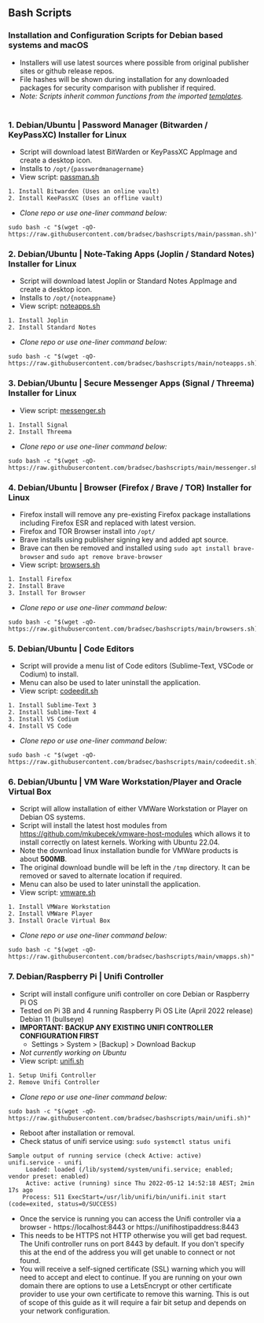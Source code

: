 ## Bash Scripts
### Installation and Configuration Scripts for Debian based systems and macOS
* Installers will use latest sources where possible from original publisher sites or github release repos.
* File hashes will be shown during installation for any downloaded packages for security comparison with publisher if required.
* *Note: Scripts inherit common functions from the imported <a href="https://github.com/bradsec/bashscripts/tree/main/templates" target="_blank">templates</a>.*
<br/><br/>

### 1. Debian/Ubuntu | Password Manager (Bitwarden / KeyPassXC) Installer for Linux
* Script will download latest BitWarden or KeyPassXC AppImage and create a desktop icon.  
* Installs to `/opt/{passwordmanagername}`
* View script: <a href="https://github.com/bradsec/bashscripts/tree/main/passman.sh" target="_blank">passman.sh</a>
```terminal
1. Install Bitwarden (Uses an online vault)
2. Install KeePassXC (Uses an offline vault)
```
* *Clone repo or use one-liner command below:*
```terminal
sudo bash -c "$(wget -qO- https://raw.githubusercontent.com/bradsec/bashscripts/main/passman.sh)"
```

### 2. Debian/Ubuntu | Note-Taking Apps (Joplin / Standard Notes) Installer for Linux
* Script will download latest Joplin or Standard Notes AppImage and create a desktop icon.  
* Installs to `/opt/{noteappname}`
* View script: <a href="https://github.com/bradsec/bashscripts/tree/main/noteapps.sh" target="_blank">noteapps.sh</a>
```terminal
1. Install Joplin
2. Install Standard Notes
```
* *Clone repo or use one-liner command below:*
```terminal
sudo bash -c "$(wget -qO- https://raw.githubusercontent.com/bradsec/bashscripts/main/noteapps.sh)"
```

### 3. Debian/Ubuntu | Secure Messenger Apps (Signal / Threema) Installer for Linux
* View script: <a href="https://github.com/bradsec/bashscripts/tree/main/messenger.sh" target="_blank">messenger.sh</a>
```terminal
1. Install Signal
2. Install Threema
```
* *Clone repo or use one-liner command below:*
```terminal
sudo bash -c "$(wget -qO- https://raw.githubusercontent.com/bradsec/bashscripts/main/messenger.sh)"
```

### 4. Debian/Ubuntu | Browser (Firefox / Brave / TOR) Installer for Linux
* Firefox install will remove any pre-existing Firefox package installations including Firefox ESR and replaced with latest version.  
* Firefox and TOR Browser install into `/opt/`
* Brave installs using publisher signing key and added apt source.
* Brave can then be removed and installed using `sudo apt install brave-browser` and `sudo apt remove brave-browser`  
* View script: <a href="https://github.com/bradsec/bashscripts/tree/main/browsers.sh" target="_blank">browsers.sh</a>
```terminal
1. Install Firefox
2. Install Brave
3. Install Tor Browser
```
* *Clone repo or use one-liner command below:*
```terminal
sudo bash -c "$(wget -qO- https://raw.githubusercontent.com/bradsec/bashscripts/main/browsers.sh)"
```

### 5. Debian/Ubuntu | Code Editors
* Script will provide a menu list of Code editors (Sublime-Text, VSCode or Codium) to install.
* Menu can also be used to later uninstall the application.  
* View script: <a href="https://github.com/bradsec/bashscripts/tree/main/codeedit.sh" target="_blank">codeedit.sh</a>
```terminal
1. Install Sublime-Text 3
2. Install Sublime-Text 4
3. Install VS Codium
4. Install VS Code
```
* *Clone repo or use one-liner command below:*
```terminal
sudo bash -c "$(wget -qO- https://raw.githubusercontent.com/bradsec/bashscripts/main/codeedit.sh)"
```

### 6. Debian/Ubuntu | VM Ware Workstation/Player and Oracle Virtual Box
* Script will allow installation of either VMWare Workstation or Player on Debian OS systems.
* Script will install the latest host modules from https://github.com/mkubecek/vmware-host-modules which allows it to install correctly on latest kernels. Working with Ubuntu 22.04.
* Note the download linux installation bundle for VMWare products is about **500MB**.  
* The original download bundle will be left in the `/tmp` directory. It can be removed or saved to alternate location if required.
* Menu can also be used to later uninstall the application. 
* View script: <a href="https://github.com/bradsec/bashscripts/tree/main/vmapps.sh" target="_blank">vmware.sh</a>
```terminal
1. Install VMWare Workstation
2. Install VMWare Player
3. Install Oracle Virtual Box
```
* *Clone repo or use one-liner command below:*
```terminal
sudo bash -c "$(wget -qO- https://raw.githubusercontent.com/bradsec/bashscripts/main/vmapps.sh)"
```

### 7. Debian/Raspberry Pi | Unifi Controller
* Script will install configure unifi controller on core Debian or Raspberry Pi OS
* Tested on Pi 3B and 4 running Raspberry Pi OS Lite (April 2022 release) Debian 11 (bullseye)
* **IMPORTANT: BACKUP ANY EXISTING UNIFI CONTROLLER CONFIGURATION FIRST**
  * Settings > System > [Backup] > Download Backup
* *Not currently working on Ubuntu*
* View script: <a href="https://github.com/bradsec/bashscripts/tree/main/unifi.sh" target="_blank">unifi.sh</a>
```terminal
1. Setup Unifi Controller
2. Remove Unifi Controller
```
* *Clone repo or use one-liner command below:*
```terminal
sudo bash -c "$(wget -qO- https://raw.githubusercontent.com/bradsec/bashscripts/main/unifi.sh)"
```

* Reboot after installation or removal.  
* Check status of unifi service using: `sudo systemctl status unifi`  
```terminal
Sample output of running service (check Active: active)
unifi.service - unifi
     Loaded: loaded (/lib/systemd/system/unifi.service; enabled; vendor preset: enabled)
     Active: active (running) since Thu 2022-05-12 14:52:18 AEST; 2min 17s ago
    Process: 511 ExecStart=/usr/lib/unifi/bin/unifi.init start (code=exited, status=0/SUCCESS)
```
* Once the service is running you can access the Unifi controller via a browser - https://localhost:8443 or https://unifihostipaddress:8443
* This needs to be HTTPS not HTTP otherwise you will get bad request. The Unifi controller runs on port 8443 by default. If you don't specify this at the end of the address you will get unable to connect or not found. 
* You will receive a self-signed certificate (SSL) warning which you will need to accept and elect to continue. If you are running on your own domain there are options to use a LetsEncrypt or other certificate provider to use your own certificate to remove this warning. This is out of scope of this guide as it will require a fair bit setup and depends on your network configuration.  
